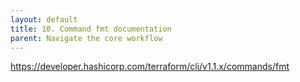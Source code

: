 ```yaml
---
layout: default
title: 10. Command fmt documentation
parent: Navigate the core workflow
---
```


https://developer.hashicorp.com/terraform/cli/v1.1.x/commands/fmt